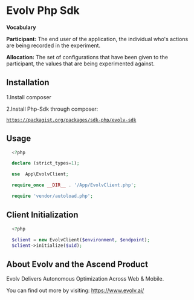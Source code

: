 <h1>Evolv Php Sdk</h1>

<strong>Vocabulary</strong>

<strong>Participant:</strong> The end user of the application, the individual who's actions are being recorded in the experiment.

<strong>Allocation:</strong>  The set of configurations that have been given to the participant, the values that are being experimented against.

<h2>Installation</h2>

1.Install composer

2.Install Php-Sdk through composer:

<code>https://packagist.org/packages/sdk-php/evolv-sdk</code>

<h2>Usage</h2>

```php
  <?php

  declare (strict_types=1);

  use  App\EvolvClient;

  require_once __DIR__ . '/App/EvolvClient.php';

  require 'vendor/autoload.php';
```

<h2>Client Initialization</h2>

```php
  <?php

  $client = new EvolvClient($environment, $endpoint);
  $client->initialize($uid);
```

<h2>About Evolv and the Ascend Product</h2>

Evolv Delivers Autonomous Optimization Across Web & Mobile.

You can find out more by visiting: <a href="https://www.evolv.ai/">https://www.evolv.ai/</a>

